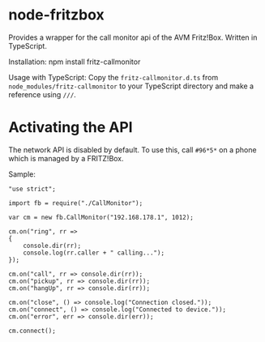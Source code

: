 ﻿# node-fritzbox
Provides a wrapper for the call monitor api of the AVM Fritz!Box. Written in TypeScript.

Installation:
npm install fritz-callmonitor

Usage with TypeScript:
Copy the `fritz-callmonitor.d.ts` from `node_modules/fritz-callmonitor` to your TypeScript directory and make a reference using `///`.

# Activating the API
The network API is disabled by default. To use this, call `#96*5*` on a phone which is managed by a FRITZ!Box.

Sample:
```
"use strict";

import fb = require("./CallMonitor");

var cm = new fb.CallMonitor("192.168.178.1", 1012);

cm.on("ring", rr =>
{
    console.dir(rr);
    console.log(rr.caller + " calling...");
});

cm.on("call", rr => console.dir(rr));
cm.on("pickup", rr => console.dir(rr));
cm.on("hangUp", rr => console.dir(rr));

cm.on("close", () => console.log("Connection closed."));
cm.on("connect", () => console.log("Connected to device."));
cm.on("error", err => console.dir(err));

cm.connect();
```
